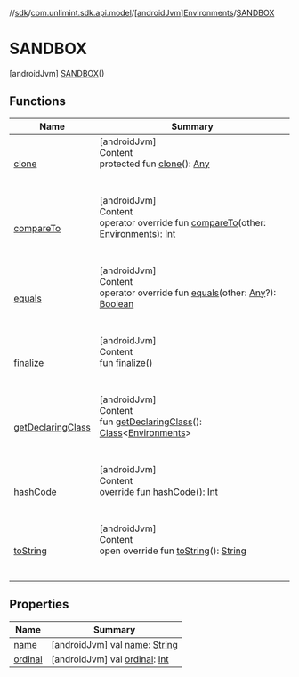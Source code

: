 //[sdk](../../../../index.md)/[com.unlimint.sdk.api.model](../../index.md)/[[androidJvm]Environments](../index.md)/[SANDBOX](index.md)



# SANDBOX  
 [androidJvm] [SANDBOX](index.md)()  
   


## Functions  
  
|  Name |  Summary | 
|---|---|
| <a name="kotlin/Enum/clone/#/PointingToDeclaration/"></a>[clone](../-p-i-l-o-t_-n-s-k/index.md#%5Bkotlin%2FEnum%2Fclone%2F%23%2FPointingToDeclaration%2F%5D%2FFunctions%2F1936603499)| <a name="kotlin/Enum/clone/#/PointingToDeclaration/"></a>[androidJvm]  <br>Content  <br>protected fun [clone](../-p-i-l-o-t_-n-s-k/index.md#%5Bkotlin%2FEnum%2Fclone%2F%23%2FPointingToDeclaration%2F%5D%2FFunctions%2F1936603499)(): [Any](https://kotlinlang.org/api/latest/jvm/stdlib/kotlin/-any/index.html)  <br><br><br>|
| <a name="kotlin/Enum/compareTo/#com.unlimint.sdk.api.model.Environments/PointingToDeclaration/"></a>[compareTo](../-p-i-l-o-t_-n-s-k/index.md#%5Bkotlin%2FEnum%2FcompareTo%2F%23com.unlimint.sdk.api.model.Environments%2FPointingToDeclaration%2F%5D%2FFunctions%2F1936603499)| <a name="kotlin/Enum/compareTo/#com.unlimint.sdk.api.model.Environments/PointingToDeclaration/"></a>[androidJvm]  <br>Content  <br>operator override fun [compareTo](../-p-i-l-o-t_-n-s-k/index.md#%5Bkotlin%2FEnum%2FcompareTo%2F%23com.unlimint.sdk.api.model.Environments%2FPointingToDeclaration%2F%5D%2FFunctions%2F1936603499)(other: [Environments](../index.md)): [Int](https://kotlinlang.org/api/latest/jvm/stdlib/kotlin/-int/index.html)  <br><br><br>|
| <a name="kotlin/Enum/equals/#kotlin.Any?/PointingToDeclaration/"></a>[equals](../-p-i-l-o-t_-n-s-k/index.md#%5Bkotlin%2FEnum%2Fequals%2F%23kotlin.Any%3F%2FPointingToDeclaration%2F%5D%2FFunctions%2F1936603499)| <a name="kotlin/Enum/equals/#kotlin.Any?/PointingToDeclaration/"></a>[androidJvm]  <br>Content  <br>operator override fun [equals](../-p-i-l-o-t_-n-s-k/index.md#%5Bkotlin%2FEnum%2Fequals%2F%23kotlin.Any%3F%2FPointingToDeclaration%2F%5D%2FFunctions%2F1936603499)(other: [Any](https://kotlinlang.org/api/latest/jvm/stdlib/kotlin/-any/index.html)?): [Boolean](https://kotlinlang.org/api/latest/jvm/stdlib/kotlin/-boolean/index.html)  <br><br><br>|
| <a name="kotlin/Enum/finalize/#/PointingToDeclaration/"></a>[finalize](../-p-i-l-o-t_-n-s-k/index.md#%5Bkotlin%2FEnum%2Ffinalize%2F%23%2FPointingToDeclaration%2F%5D%2FFunctions%2F1936603499)| <a name="kotlin/Enum/finalize/#/PointingToDeclaration/"></a>[androidJvm]  <br>Content  <br>fun [finalize](../-p-i-l-o-t_-n-s-k/index.md#%5Bkotlin%2FEnum%2Ffinalize%2F%23%2FPointingToDeclaration%2F%5D%2FFunctions%2F1936603499)()  <br><br><br>|
| <a name="kotlin/Enum/getDeclaringClass/#/PointingToDeclaration/"></a>[getDeclaringClass](../-p-i-l-o-t_-n-s-k/index.md#%5Bkotlin%2FEnum%2FgetDeclaringClass%2F%23%2FPointingToDeclaration%2F%5D%2FFunctions%2F1936603499)| <a name="kotlin/Enum/getDeclaringClass/#/PointingToDeclaration/"></a>[androidJvm]  <br>Content  <br>fun [getDeclaringClass](../-p-i-l-o-t_-n-s-k/index.md#%5Bkotlin%2FEnum%2FgetDeclaringClass%2F%23%2FPointingToDeclaration%2F%5D%2FFunctions%2F1936603499)(): [Class](https://developer.android.com/reference/kotlin/java/lang/Class.html)<[Environments](../index.md)>  <br><br><br>|
| <a name="kotlin/Enum/hashCode/#/PointingToDeclaration/"></a>[hashCode](../-p-i-l-o-t_-n-s-k/index.md#%5Bkotlin%2FEnum%2FhashCode%2F%23%2FPointingToDeclaration%2F%5D%2FFunctions%2F1936603499)| <a name="kotlin/Enum/hashCode/#/PointingToDeclaration/"></a>[androidJvm]  <br>Content  <br>override fun [hashCode](../-p-i-l-o-t_-n-s-k/index.md#%5Bkotlin%2FEnum%2FhashCode%2F%23%2FPointingToDeclaration%2F%5D%2FFunctions%2F1936603499)(): [Int](https://kotlinlang.org/api/latest/jvm/stdlib/kotlin/-int/index.html)  <br><br><br>|
| <a name="kotlin/Enum/toString/#/PointingToDeclaration/"></a>[toString](../-p-i-l-o-t_-n-s-k/index.md#%5Bkotlin%2FEnum%2FtoString%2F%23%2FPointingToDeclaration%2F%5D%2FFunctions%2F1936603499)| <a name="kotlin/Enum/toString/#/PointingToDeclaration/"></a>[androidJvm]  <br>Content  <br>open override fun [toString](../-p-i-l-o-t_-n-s-k/index.md#%5Bkotlin%2FEnum%2FtoString%2F%23%2FPointingToDeclaration%2F%5D%2FFunctions%2F1936603499)(): [String](https://kotlinlang.org/api/latest/jvm/stdlib/kotlin/-string/index.html)  <br><br><br>|


## Properties  
  
|  Name |  Summary | 
|---|---|
| <a name="com.unlimint.sdk.api.model/Environments.SANDBOX/name/#/PointingToDeclaration/"></a>[name](name.md)| <a name="com.unlimint.sdk.api.model/Environments.SANDBOX/name/#/PointingToDeclaration/"></a> [androidJvm] val [name](name.md): [String](https://kotlinlang.org/api/latest/jvm/stdlib/kotlin/-string/index.html)   <br>|
| <a name="com.unlimint.sdk.api.model/Environments.SANDBOX/ordinal/#/PointingToDeclaration/"></a>[ordinal](ordinal.md)| <a name="com.unlimint.sdk.api.model/Environments.SANDBOX/ordinal/#/PointingToDeclaration/"></a> [androidJvm] val [ordinal](ordinal.md): [Int](https://kotlinlang.org/api/latest/jvm/stdlib/kotlin/-int/index.html)   <br>|

